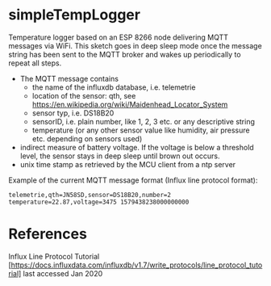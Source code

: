 # simpleTempLogger

Temperature logger based on an ESP 8266 node delivering MQTT messages via WiFi. This sketch goes in deep sleep mode once the message string has been sent to the MQTT broker and wakes up periodically to repeat all steps.

* The MQTT message contains
  * the name of the influxdb database, i.e. telemetrie
  * location of the sensor: qth, see https://en.wikipedia.org/wiki/Maidenhead_Locator_System
  * sensor typ, i.e. DS18B20
  * sensorID, i.e. plain number, like 1, 2, 3 etc. or any descriptive string
  * temperature (or any other sensor value like humidity, air pressure etc. depending on sensors used)
* indirect measure of battery voltage. If the voltage is below a threshold level, the sensor stays in deep sleep until brown out occurs.
* unix time stamp as retrieved by the MCU client from a ntp server

Example of the current MQTT message format (Influx line protocol format): 

    telemetrie,qth=JN58SD,sensor=DS18B20,number=2 temperature=22.87,voltage=3475 1579438238000000000

# References

Influx Line Protocol Tutorial [https://docs.influxdata.com/influxdb/v1.7/write_protocols/line_protocol_tutorial] last accessed Jan 2020
